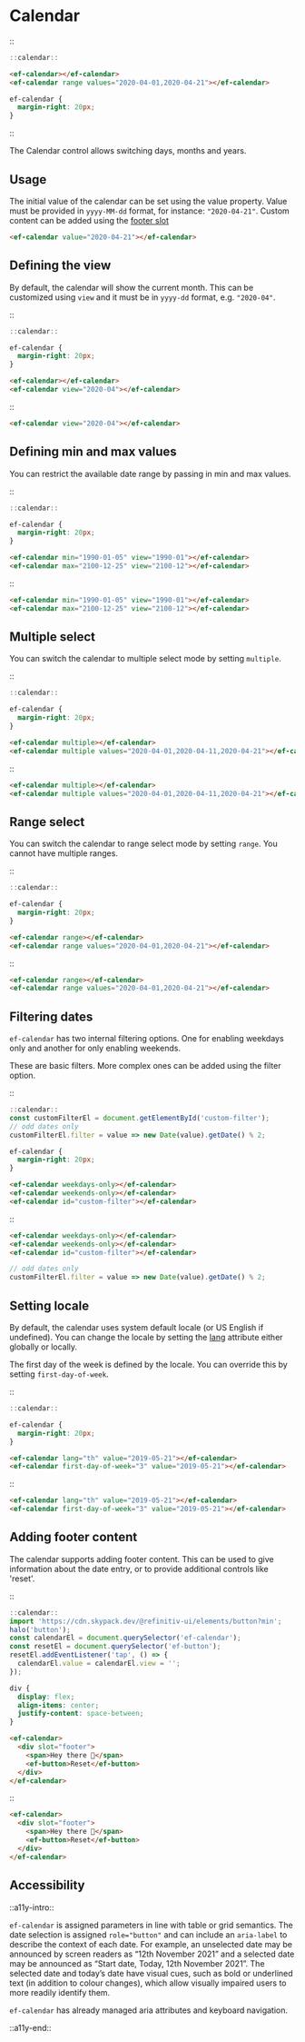 <!--
type: page
title: Calendar
location: ./elements/calendar
layout: default
-->

# Calendar

::
```javascript
::calendar::
```
```html
<ef-calendar></ef-calendar>
<ef-calendar range values="2020-04-01,2020-04-21"></ef-calendar>
```
```css
ef-calendar {
  margin-right: 20px;
}
```
::

The Calendar control allows switching days, months and years.

## Usage

The initial value of the calendar can be set using the value property. Value must be provided in `yyyy-MM-dd` format, for instance: `"2020-04-21"`.
Custom content can be added using the [footer slot](./elements/calendar#adding-footer-content)

```html
<ef-calendar value="2020-04-21"></ef-calendar>
```

## Defining the view

By default, the calendar will show the current month.
This can be customized using `view` and it must be in `yyyy-dd` format, e.g. `"2020-04"`.

::
```javascript
::calendar::
```
```css
ef-calendar {
  margin-right: 20px;
}
```
```html
<ef-calendar></ef-calendar>
<ef-calendar view="2020-04"></ef-calendar>
```
::

```html
<ef-calendar view="2020-04"></ef-calendar>
```

## Defining min and max values

You can restrict the available date range by passing in min and max values.

::
```javascript
::calendar::
```
```css
ef-calendar {
  margin-right: 20px;
}
```
```html
<ef-calendar min="1990-01-05" view="1990-01"></ef-calendar>
<ef-calendar max="2100-12-25" view="2100-12"></ef-calendar>
```
::

```html
<ef-calendar min="1990-01-05" view="1990-01"></ef-calendar>
<ef-calendar max="2100-12-25" view="2100-12"></ef-calendar>
```

## Multiple select

You can switch the calendar to multiple select mode by setting `multiple`.

::
```javascript
::calendar::
```
```css
ef-calendar {
  margin-right: 20px;
}
```
```html
<ef-calendar multiple></ef-calendar>
<ef-calendar multiple values="2020-04-01,2020-04-11,2020-04-21"></ef-calendar>
```
::

```html
<ef-calendar multiple></ef-calendar>
<ef-calendar multiple values="2020-04-01,2020-04-11,2020-04-21"></ef-calendar>
```

## Range select

You can switch the calendar to range select mode by setting `range`. You cannot have multiple ranges.

::
```javascript
::calendar::
```
```css
ef-calendar {
  margin-right: 20px;
}
```
```html
<ef-calendar range></ef-calendar>
<ef-calendar range values="2020-04-01,2020-04-21"></ef-calendar>
```
::

```html
<ef-calendar range></ef-calendar>
<ef-calendar range values="2020-04-01,2020-04-21"></ef-calendar>
```

## Filtering dates

`ef-calendar` has two internal filtering options. One for enabling weekdays only and another for only enabling weekends.

These are basic filters. More complex ones can be added using the filter option.

::
```javascript
::calendar::
const customFilterEl = document.getElementById('custom-filter');
// odd dates only
customFilterEl.filter = value => new Date(value).getDate() % 2;
```
```css
ef-calendar {
  margin-right: 20px;
}
```
```html
<ef-calendar weekdays-only></ef-calendar>
<ef-calendar weekends-only></ef-calendar>
<ef-calendar id="custom-filter"></ef-calendar>
```
::

```html
<ef-calendar weekdays-only></ef-calendar>
<ef-calendar weekends-only></ef-calendar>
<ef-calendar id="custom-filter"></ef-calendar>
```

```javascript
// odd dates only
customFilterEl.filter = value => new Date(value).getDate() % 2;
```

## Setting locale
By default, the calendar uses system default locale (or US English if undefined). You can change the locale by setting the [lang](https://www.w3.org/International/questions/qa-html-language-declarations) attribute either globally or locally.

The first day of the week is defined by the locale. You can override this by setting `first-day-of-week`.

::
```javascript
::calendar::
```
```css
ef-calendar {
  margin-right: 20px;
}
```
```html
<ef-calendar lang="th" value="2019-05-21"></ef-calendar>
<ef-calendar first-day-of-week="3" value="2019-05-21"></ef-calendar>
```
::

```html
<ef-calendar lang="th" value="2019-05-21"></ef-calendar>
<ef-calendar first-day-of-week="3" value="2019-05-21"></ef-calendar>
```

## Adding footer content

The calendar supports adding footer content. This can be used to give information about the date entry, or to provide additional controls like 'reset'.

::
```javascript
::calendar::
import 'https://cdn.skypack.dev/@refinitiv-ui/elements/button?min';
halo('button');
const calendarEl = document.querySelector('ef-calendar');
const resetEl = document.querySelector('ef-button');
resetEl.addEventListener('tap', () => {
  calendarEl.value = calendarEl.view = '';
});
```
```css
div {
  display: flex;
  align-items: center;
  justify-content: space-between;
}
```
```html
<ef-calendar>
  <div slot="footer">
    <span>Hey there 👋</span>
    <ef-button>Reset</ef-button>
  </div>
</ef-calendar>
```
::

```html
<ef-calendar>
  <div slot="footer">
    <span>Hey there 👋</span>
    <ef-button>Reset</ef-button>
  </div>
</ef-calendar>
```

## Accessibility
::a11y-intro::

`ef-calendar` is assigned parameters in line with table or grid semantics. The date selection is assigned `role="button"` and can include an `aria-label` to describe the context of each date. For example, an unselected date may be announced by screen readers as “12th November 2021” and a selected date may be announced as “Start date, Today, 12th November 2021”. The selected date and today’s date have visual cues, such as bold or underlined text (in addition to colour changes), which allow visually impaired users to more readily identify them. 

`ef-calendar` has already managed aria attributes and keyboard navigation.

::a11y-end::
